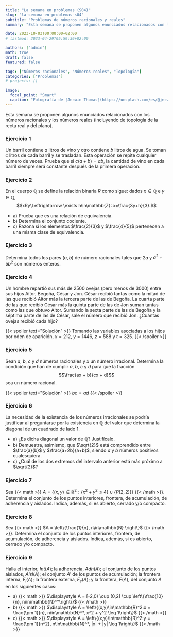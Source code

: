 ```yaml
---
title: "La semana en problemas (S04)"
slug: "la-semana-en-problemas-s04"
subtitle: "Problemas de números racionales y reales"
summary: "Esta semana se proponen algunos enunciados relacionados con los números racionales y los números reales (incluyendo de topología de la recta real y del plano)."

date: 2023-10-03T00:00:00+02:00
# lastmod: 2023-04-29T05:59:39+02:00

authors: ["admin"]
math: true
draft: false
featured: false

tags: ["Números racionales", "Números reales", "Topología"]
categories: ["Problemas"]
# projects: []

image:
  focal_point: "Smart"
  caption: "Fotografía de [Jeswin Thomas](https://unsplash.com/es/@jeswinthomas), disponible en [Unsplash](https://unsplash.com/es/fotos/hecib2an4T4)."
---
```


Esta semana se proponen algunos enunciados relacionados con los números racionales y los números reales (incluyendo de topología de la recta real y del plano).

### Ejercicio 1

Un barril contiene $a$ litros de vino y otro contiene $b$ litros de agua. Se toman $c$ litros de cada barril y se trasladan. Esta operación se repite cualquier número de veces. Prueba que si $c(a + b) = ab$, la cantidad de vino en cada barril siempre será constante después de la primera operación.

### Ejercicio 2

En el cuerpo $\mathbb{Q}$ se define la relación binaria $R$ como sigue: dados $x\in\mathbb{Q}$ e $y\in\mathbb{Q}$, $$xRy\Leftrightarrow \exists h\in\mathbb{Z}: x=\frac{3y+h}{3}.$$

- a) Prueba que es una relación de equivalencia.
- b) Determina el conjunto cociente.
- c) Razona si los elementos $\frac{2}{3}$ y $\frac{4}{5}$ pertenecen a una misma clase de equivalencia.


### Ejercicio 3

Determina todos los pares $(a, b)$ de número racionales tales que $2a$ y $a^2 + 5b^2$ son números enteros.


### Ejercicio 4
    
Un hombre repartió sus más de $2500$ ovejas (pero menos de $3000$) entre sus hijos Aitor, Begoña, César y Jon. César recibió tantas como la mitad de las que recibió Aitor más la tercera parte de las de Begoña. La cuarta parte de las que recibió César más la quinta parte de las de Jon suman tantas como las que obtuvo Aitor. Sumando la sexta parte de las de Begoña y la séptima parte de las de César, sale el número que recibió Jon. ¿Cuántas ovejas recibió cada hijo?

{{< spoiler text="Solución" >}}
Tomando las variables asociadas a los hijos por oden de aparición, $x=212$, $y=1446$, $z=588$ y $t=325$.
{{< /spoiler >}}

### Ejercicio 5

Sean $a$, $b$, $c$ y $d$ números racionales y $x$ un número irracional. Determina la condición que han de cumplir $a$, $b$, $c$ y $d$ para que la fracción $$\frac{ax + b}{cx + d}$$ sea un número racional.

{{< spoiler text="Solución" >}}
$bc=ad$
{{< /spoiler >}}

### Ejercicio 6

La necesidad de la existencia de los números irracionales se podría justificar al preguntarse por la existencia en $\mathbb{Q}$ del valor que determina la diagonal de un cuadrado de lado $1$.

- a) ¿Es dicha diagonal un valor de $\mathbb{Q}$? Justifícalo.
- b) Demuestra, asimismo, que $\sqrt{2}$ está comprendido entre $\frac{a}{b}$ y $\frac{a+2b}{a+b}$, siendo $a$ y $b$ números positivos cualesquiera.
- c) ¿Cuál de los dos extremos del intervalo anterior está más próximo a $\sqrt{2}$?

### Ejercicio 7

Sea {{< math >}} $A = \left\{(x,y)\in\mathbb{R}^2 : \{x^2 + y^2 \leq 4\} \cup \{P(2,2)\} \right\}$ {{< /math >}}. Determina el conjunto de los puntos interiores, frontera, de acumulación, de adherencia y aislados. Indica, además, si es abierto, cerrado y/o compacto.

### Ejercicio 8

Sea {{< math >}} $A = \left\{\frac{1}{n}, n\in\mathbb{N} \right\}$ {{< /math >}}. Determina el conjunto de los puntos interiores, frontera, de acumulación, de adherencia y aislados. Indica, además, si es abierto, cerrado y/o compacto.

### Ejercicio 9

Halla el interior, $Int(A)$; la adherencia, $Adh(A)$; el conjunto de los puntos aislados, $Aisl(A)$; el conjunto $A'$ de los puntos de acumulación; la frontera interna, $F_i(A)$; la frontera externa, $F_e(A)$; y la frontera, $F(A)$, del conjunto $A$ en los siguientes casos:

- a) {{< math >}} $\displaystyle A = [-2,0) \cup (0,2] \cup \left\{\frac{10}{n}, n\in\mathbb{N}^*\right\}$ {{< /math >}}
- b) {{< math >}} $\displaystyle A = \left\{(x,y)\in\mathbb{R}^2:x = \frac{\pm 1}{n}, n\in\mathbb{N}^*, x^2 + y^2 \leq 1\right\}$ {{< /math >}}
- c) {{< math >}} $\displaystyle A = \left\{(x,y)\in\mathbb{R}^2:y = \frac{\pm 1}{n^2}, n\in\mathbb{N}^*, |x| + |y| \leq 1\right\}$ {{< /math >}}
